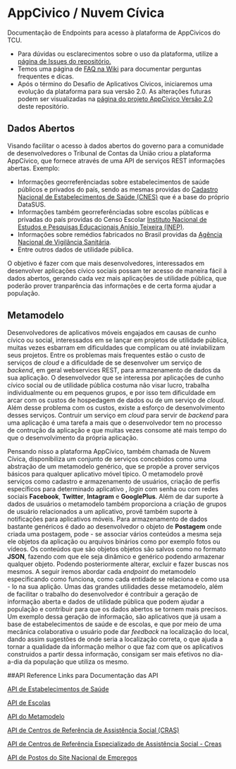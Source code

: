 # AppCivico / Nuvem Cívica
Documentação de Endpoints para acesso à plataforma de AppCivicos do TCU.
 - Para dúvidas ou esclarecimentos sobre o uso da plataforma, utilize a [página de Issues do repositório.](https://github.com/AppCivicoPlataforma/AppCivico/issues)
 - Temos uma página de [FAQ na Wiki](https://github.com/AppCivicoPlataforma/AppCivico/wiki/%5BFAQ%5D-Perguntas-Frequentes) para documentar perguntas frequentes e dicas.
 - Após o término do Desafio de Aplicativos Cívicos, iniciaremos uma evolução da plataforma para sua versão 2.0. As alterações futuras podem ser visualizadas na [página do projeto AppCivico Versão 2.0](https://github.com/AppCivicoPlataforma/AppCivico/projects/1) deste repositório.

## Dados Abertos
Visando facilitar o acesso à dados abertos do governo para a comunidade de desenvolvedores o Tribunal de Contas da União criou a plataforma AppCívico, que fornece através de uma API de serviços REST informações abertas. Exemplo:
- Informações georreferênciadas sobre estabelecimentos de saúde públicos e privados do país, sendo as mesmas providas do   [Cadastro Nacional de Estabelecimentos de Saúde (CNES)](http://cnes.datasus.gov.br/) que é a base do próprio DataSUS.
- Informações também georreferênciadas sobre escolas públicas e privadas do país providas do Censo Escolar [Instituto      Nacional de Estudos e Pesquisas Educacionais Anísio Teixeira (INEP)](http://portal.inep.gov.br/).
- Informações sobre remédios fabricados no Brasil providas da [Agência Nacional de Vigilância Sanitária](http://portal.anvisa.gov.br/).
- Entre outros dados de utilidade pública.

O objetivo é fazer com que mais desenvolvedores, interessados em desenvolver aplicações cívico sociais possam ter acesso de maneira fácil à dados abertos, gerando cada vez mais aplicações de utilidade pública, que poderão prover tranparência das informações e de certa forma ajudar a população.

## Metamodelo
   Desenvolvedores de aplicativos móveis engajados em causas de cunho cívico ou social, interessados em se lançar em projetos de utilidade pública, muitas vezes esbarram em dificuldades que complicam ou até inviabilizam seus projetos. Entre os problemas mais frequentes estão o custo de serviços de *cloud* e a dificuldade de se desenvolver um serviço de *backend*, em geral webservices REST, para armazenamento de dados da sua aplicação. O desenvolvedor que se interessa por aplicações de cunho cívico social ou de utilidade pública costuma não visar lucro, trabalha individualmente ou em pequenos grupos, e por isso tem dificuldade em arcar com os custos de hospedagem de dados ou de um serviço de *cloud*. Além desse problema com os custos, existe a esforço de desenvolvimento desses serviços. Contruir um serviço em *cloud* para servir de *backend* para uma aplicação é uma tarefa a mais que o desenvolvedor tem no processo de contrução da aplicação e que muitas vezes consome até mais tempo do que o desenvolvimento da própria aplicação.
  
  Pensando nisso a plataforma AppCívico, também chamada de Nuvem Cívica, disponibiliza um conjunto de serviços concebidos como uma abstração de um metamodelo genérico, que se propõe a prover serviços básicos para qualquer aplicativo móvel típico. O metamodelo provê serviços como cadastro e armazenamento de usuários, criação de perfis específicos para determinado aplicativo , *login* com senha ou com redes sociais **Facebook**, **Twitter**, **Intagram** e **GooglePlus**. Além de dar suporte à dados de usuários o metamodelo também proporciona a criação de grupos de usuário relacionados a um aplicativo, provê também suporte à notificações para aplicativos móveis. Para armazenamento de dados bastante genéricos é dado ao desenvolvedor o objeto de **Postagem** onde criada uma postagem, pode - se associar vários conteúdos a mesma seja ele objetos da aplicação ou arquivos binários como por exemplo fotos ou vídeos. Os conteúdos que são objetos objetos são salvos como no formato **JSON**, fazendo com que ele seja dinâmico e genérico podendo armazenar qualquer objeto. Podendo posteriormente alterar, excluir e fazer buscas nos mesmos. A seguir iremos abordar cada *endpoint* do metamodelo especificando como funciona, como cada entidade se relaciona e como usa - lo na sua aplição. Umas das grandes utilidades desse metamodelo, além de facilitar o trabalho do desenvolvedor é contribuir a geração de informação aberta e dados de utilidade pública que podem ajudar a população e contribuir para que os dados abertos se tornem mais precisos. Um exemplo dessa geração de informação, são aplicativos que já usam a base de estabelecimentos de saúde e de escolas, e que por meio de uma mecânica colaborativa o usuário pode dar *feedback* na localização do local, dando assim sugestões de onde seria a localização correta, o que ajuda a tornar a qualidade da informação melhor o que faz com que os aplicativos construidos a partir dessa informação, consigam ser mais efetivos no dia-a-dia da população que utiliza os mesmo.

##API Reference
  Links para Documentação das API
  
  [API de Estabelecimentos de Saúde](/EstabelecimentosAPI.md)
  
  [API de Escolas](/EscolasAPI.md)
  
  [API do Metamodelo](/MetamodeloAPI.md)
  
  [API de Centros de Referência de Assistência Social (CRAS)](/EstabelecimentosAPI.md#postos-de-atendimento-do-centros-de-referência-de-assistência-social)
  
  [API de Centros de Referência Especializado de Assistência Social - Creas](/EstabelecimentosAPI.md#postos-de-atendimento-do-centro-de-referência-especializado-de-assistência-social)
  
  [API de Postos do Site Nacional de Empregos](/EstabelecimentosAPI.md#postos-do-sine)
